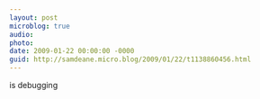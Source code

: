 ```yaml
---
layout: post
microblog: true
audio: 
photo: 
date: 2009-01-22 00:00:00 -0000
guid: http://samdeane.micro.blog/2009/01/22/t1138860456.html
---
```

is debugging
